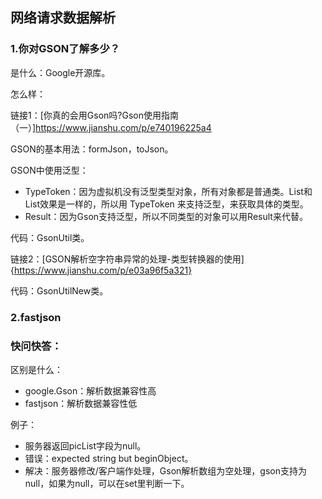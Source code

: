 ## 网络请求数据解析

### 1.你对GSON了解多少？

是什么：Google开源库。

怎么样：

链接1：[你真的会用Gson吗?Gson使用指南（一）]https://www.jianshu.com/p/e740196225a4

GSON的基本用法：formJson，toJson。

GSON中使用泛型：

- TypeToken：因为虚拟机没有泛型类型对象，所有对象都是普通类。List<String>和List<User>效果是一样的，所以用 TypeToken 来支持泛型，来获取具体的类型。
- Result<T>：因为Gson支持泛型，所以不同类型的对象可以用Result<T>来代替。

代码：GsonUtil类。

链接2：[GSON解析空字符串异常的处理-类型转换器的使用]{https://www.jianshu.com/p/e03a96f5a321}

代码：GsonUtilNew类。

### 2.fastjson

### 快问快答：

区别是什么：

- google.Gson：解析数据兼容性高
- fastjson：解析数据兼容性低

例子：

- 服务器返回picList字段为null。
- 错误：expected string but beginObject。
- 解决：服务器修改/客户端作处理，Gson解析数组为空处理，gson支持为null，如果为null，可以在set里判断一下。


